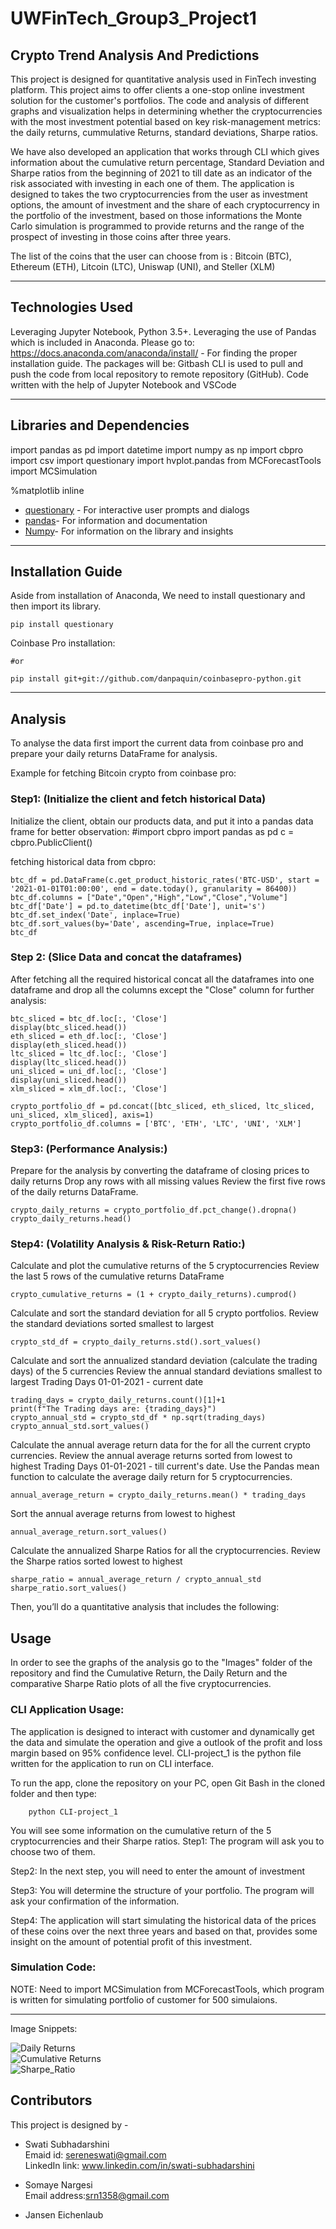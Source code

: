 # UWFinTech_Group3_Project1

## Crypto Trend Analysis And Predictions

This project is designed for quantitative analysis used in FinTech investing platform. This project aims to offer clients a one-stop online investment solution for the customer's portfolios. The code and analysis of different graphs and visualization helps in determining whether the cryptocurrencies with the most investment potential based on key risk-management metrics: the daily returns, cummulative Returns, standard deviations, Sharpe ratios.

We have also developed an application that works through CLI which gives information about the cumulative return percentage, Standard Deviation and Sharpe ratios from the beginning of 2021 to till date as an indicator of the risk associated with investing in each one of them. The application is designed to takes the two cryptocurrencies from the user as investment options, the amount of investment and the share of each cryptocurrency in the portfolio of the investment, based on those informations the Monte Carlo simulation is programmed to provide returns and the range of the prospect of investing in those coins after three years.

The list of the coins that the user can choose from is : Bitcoin (BTC), Ethereum (ETH), Litcoin (LTC), Uniswap (UNI), and Steller (XLM)

---

## Technologies Used

Leveraging Jupyter Notebook, Python 3.5+.
Leveraging the use of Pandas which is included in Anaconda.
Please go to: https://docs.anaconda.com/anaconda/install/ - For finding the proper installation guide.
The packages will be:
Gitbash CLI is used to pull and push the code from local repository to remote repository (GitHub).
Code written with the help of Jupyter Notebook and VSCode


---

## Libraries and Dependencies

import pandas as pd
import datetime
import numpy as np
import cbpro
import csv
import questionary
import hvplot.pandas
from MCForecastTools import MCSimulation

%matplotlib inline

 
* [questionary](https://github.com/tmbo/questionary) - For interactive user prompts and dialogs
* [pandas](https://github.com/pandas-dev/pandas)- For information and documentation
* [Numpy](https://github.com/AhmetFurkanDEMIR/Numpy)- For information on the library and insights


---

## Installation Guide
Aside from installation of Anaconda, We need to install questionary and then import its library.

`pip install questionary`

Coinbase Pro installation:

```pip install cbpro
#or

pip install git+git://github.com/danpaquin/coinbasepro-python.git
```
---

## Analysis 

To analyse the data first import the current data from coinbase pro and prepare your daily returns DataFrame for analysis. 

Example for fetching Bitcoin crypto from coinbase pro:

### Step1: (Initialize the client and fetch historical Data)

Initialize the client, obtain our products data, and put it into a pandas data frame for better observation: 
#import cbpro import pandas as pd c = cbpro.PublicClient()

fetching historical data from cbpro:

```
btc_df = pd.DataFrame(c.get_product_historic_rates('BTC-USD', start = '2021-01-01T01:00:00', end = date.today(), granularity = 86400))
btc_df.columns = ["Date","Open","High","Low","Close","Volume"]
btc_df['Date'] = pd.to_datetime(btc_df['Date'], unit='s')
btc_df.set_index('Date', inplace=True)
btc_df.sort_values(by='Date', ascending=True, inplace=True)
btc_df
```

### Step 2: (Slice Data and concat the dataframes)
After fetching all the required historical concat all the dataframes into one dataframe and drop all the columns except the "Close" column for further analysis:

```
btc_sliced = btc_df.loc[:, 'Close']
display(btc_sliced.head())
eth_sliced = eth_df.loc[:, 'Close']
display(eth_sliced.head())
ltc_sliced = ltc_df.loc[:, 'Close']
display(ltc_sliced.head())
uni_sliced = uni_df.loc[:, 'Close']
display(uni_sliced.head())
xlm_sliced = xlm_df.loc[:, 'Close']
```

```
crypto_portfolio_df = pd.concat([btc_sliced, eth_sliced, ltc_sliced, uni_sliced, xlm_sliced], axis=1)
crypto_portfolio_df.columns = ['BTC', 'ETH', 'LTC', 'UNI', 'XLM']
```

### Step3: (Performance Analysis:)

Prepare for the analysis by converting the dataframe of closing prices to daily returns
Drop any rows with all missing values
Review the first five rows of the daily returns DataFrame.


```
crypto_daily_returns = crypto_portfolio_df.pct_change().dropna()
crypto_daily_returns.head()
```

### Step4: (Volatility Analysis & Risk-Return Ratio:)


Calculate and plot the cumulative returns of the 5 cryptocurrencies
Review the last 5 rows of the cumulative returns DataFrame

```crypto_cumulative_returns = (1 + crypto_daily_returns).cumprod()```

Calculate and sort the standard deviation for all 5 crypto portfolios.
Review the standard deviations sorted smallest to largest

```crypto_std_df = crypto_daily_returns.std().sort_values()```

Calculate and sort the annualized standard deviation (calculate the trading days) of the 5 currencies
Review the annual standard deviations smallest to largest
Trading Days 01-01-2021 - current date 

```
trading_days = crypto_daily_returns.count()[1]+1
print(f"The Trading days are: {trading_days}")
crypto_annual_std = crypto_std_df * np.sqrt(trading_days)
crypto_annual_std.sort_values()
```

Calculate the annual average return data for the for all the current crypto currencies.
Review the annual average returns sorted from lowest to highest
Trading Days 01-01-2021 - till current's date.
Use the Pandas mean function to calculate the average daily return for 5 cryptocurrencies.

```annual_average_return = crypto_daily_returns.mean() * trading_days```

Sort the annual average returns from lowest to highest

```annual_average_return.sort_values()```

Calculate the annualized Sharpe Ratios for all the cryptocurrencies.
Review the Sharpe ratios sorted lowest to highest

```
sharpe_ratio = annual_average_return / crypto_annual_std
sharpe_ratio.sort_values()
```

Then, you’ll do a quantitative analysis that includes the following:



## Usage

In order to see the graphs of the analysis go to the "Images" folder of the repository and find the Cumulative Return, the Daily Return and the comparative Sharpe Ratio plots of all the five cryptocurrencies.

### CLI Application Usage:

The application is designed to interact with customer and dynamically get the data and simulate the operation and give a outlook of the profit and loss margin based on 95% confidence level. CLI-project_1 is the python file written for the application to run on CLI interface.

To run the app, clone the repository on your PC, open Git Bash in the cloned folder and then type:
```console
    python CLI-project_1
```
You will see some information on the cumulative return of the 5 cryptocurrencies and their Sharpe ratios.
Step1: The program will ask you to choose two of them. 

Step2: In the next step, you will need to enter the amount of investment

Step3: You will determine the structure of your portfolio. The program will ask your confirmation of the information.

Step4: The application will start simulating the historical data of the prices of these coins over the next three years and based on that, provides some insight on the amount of potential profit of this investment.

### Simulation Code:

NOTE: Need to import MCSimulation from MCForecastTools, which program is written for simulating portfolio of customer for 500 simulaions.

---

Image Snippets:

![Daily Returns](src="https://github.com/Swati-Subhadarshini/UWFinTech_Group3_Project1/tree/main/Images/Daily_Return_Interactive_Plot.png" )  
![Cumulative Returns](https://github.com/Swati-Subhadarshini/UWFinTech_Group3_Project1/tree/main/Images/Cumulative_Return_Interactive_Plot.png "Cumulative Returns")  
![Sharpe_Ratio](https://github.com/Swati-Subhadarshini/UWFinTech_Group3_Project1/tree/main/Images/Sharpe_Ratio_Plot.png "Sharpe Ratios")

## Contributors

This project is designed by - 

- Swati Subhadarshini  
Emaid id: sereneswati@gmail.com  
LinkedIn link: www.linkedin.com/in/swati-subhadarshini  

- Somaye Nargesi  
Email address:srn1358@gmail.com  

- Jansen Eichenlaub  

